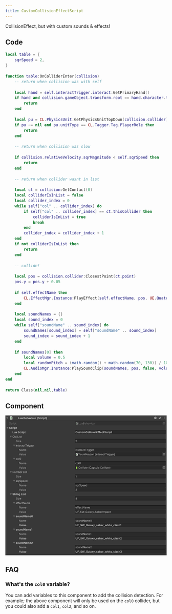 ```yaml
---
title: CustomCollisionEffectScript
---
```


CollisionEffect, but with custom sounds & effects!

## Code

```lua
local table = {
    sqrSpeed = 2,
}

function table:OnColliderEnter(collision)
    -- return when collision was with self

    local hand = self.interactTrigger.interact:GetPrimaryHand()
    if hand and collision.gameObject.transform.root == hand.character.trans.root then
        return
    end

    local pu = CL.PhysicsUnit.GetPhysicsUnitTopDown(collision.collider)
    if pu ~= nil and pu.unitType == CL.Tagger.Tag.PlayerRole then
        return
    end

    -- return when collision was slow

    if collision.relativeVelocity.sqrMagnitude < self.sqrSpeed then
        return
    end
    
    -- return when collider wasnt in list

    local ct = collision:GetContact(0)
    local colliderIsInList = false
    local collider_index = 0
    while self["col" .. collider_index] do
        if self["col" .. collider_index] == ct.thisCollider then
            colliderIsInList = true
            break
        end
        collider_index = collider_index + 1
    end
    if not colliderIsInList then
        return
    end

    -- collide!

    local pos = collision.collider:ClosestPoint(ct.point)
    pos.y = pos.y + 0.05

    if self.effectName then
        CL.EffectMgr.Instance:PlayEffect(self.effectName, pos, UE.Quaternion.identity)
    end

    local soundNames = {}   
    local sound_index = 0
    while self["soundName" .. sound_index] do
        soundNames[sound_index] = self["soundName" .. sound_index]
        sound_index = sound_index + 1
    end

    if soundNames[0] then
        local volume = 0.5
        local randomPitch = (math.random() + math.random(70, 130)) / 100
        CL.AudioMgr.Instance:PlaySoundClip(soundNames, pos, false, volume, randomPitch)
    end
end

return Class(nil,nil,table)
```

## Component

![Component](/img/script-custom-collision-effect.png)

## FAQ

### What's the `col0` variable?
You can add variables to this component to add the collision detection. For example; the above component will only be used on the `col0` collider, but you could also add a `col1`, `col2`, and so on.


